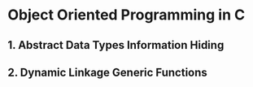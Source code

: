 # Object Oriented Programming in C

## 1. Abstract Data Types Information Hiding
## 2. Dynamic Linkage Generic Functions